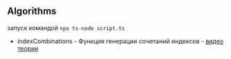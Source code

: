 ## Algorithms

запуск командой ```npx ts-node script.ts```

- indexCombinations - Функция генерации сочетаний индексов - [видео теории](https://www.youtube.com/watch?v=yTIRwioT8W4)
